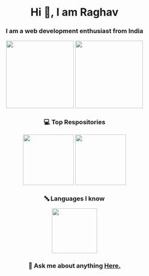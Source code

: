 <h1 align = 'center'>Hi 👋, I am Raghav</h1>
<h3 align = 'center'>I am a web development enthusiast from India</h3>

<div align = 'center'>
<img src ="https://github-readme-stats.vercel.app/api?username=RaghavSrvt-dev&show_icons=true&theme=tokyonight&hide_border=true" height = "180px">
<img src = "https://github-readme-stats.vercel.app/api/top-langs/?username=RaghavSrvt-dev&layout=compact&theme=tokyonight&hide_border=true" height = "180px">
</div>

<div align = 'center'>
<h3>💻️ Top Respositories</h3>
<img src = "https://github-readme-stats.vercel.app/api/pin/?username=RaghavSrvt-dev&repo=raghavsrvt-dev.github.io&theme=tokyonight&hide_border=true" height = "135px">
<img src = "https://github-readme-stats.vercel.app/api/pin/?username=RaghavSrvt-dev&repo=ResqSolutions-clone.ml&theme=tokyonight&hide_border=true" height = "135px">
</div>

<div align = 'center'>
<h3>🔤 Languages I know</h3>

<!--<img height="70" alt="html" src="https://user-images.githubusercontent.com/110370170/185787686-4fc36850-f45a-47db-924c-3caa1ba97b9e.png">
<img height="70" alt="css" src="https://user-images.githubusercontent.com/110370170/185787685-18fb925c-015b-4c30-9bfd-4dceb9aba6a2.png">
&nbsp;&nbsp;&nbsp;
<img height="70" alt="javascript" src="https://raw.githubusercontent.com/github/explore/80688e429a7d4ef2fca1e82350fe8e3517d3494d/topics/javascript/javascript.png">-->

<img src = 'https://user-images.githubusercontent.com/110370170/185788236-706de0f0-8802-45bf-bbdc-1a822d8e9058.png' height = '120px'>

</div>

<h3 align = 'center'>💬 Ask me about anything <a href = 'https://raghavsrvt.ml/#contact'>Here.<a></h3>
